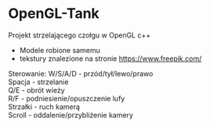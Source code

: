 # OpenGL-Tank
Projekt strzelającego czołgu w OpenGL c++

- Modele robione samemu
- tekstury znalezione na stronie https://www.freepik.com/

Sterowanie:
W/S/A/D - przód/tył/lewo/prawo<br>
Spacja - strzelanie<br>
Q/E - obrót wieży<br>
R/F - podniesienie/opuszczenie lufy<br>
Strzałki - ruch kamerą<br>
Scroll - oddalenie/przybliżenie kamery
